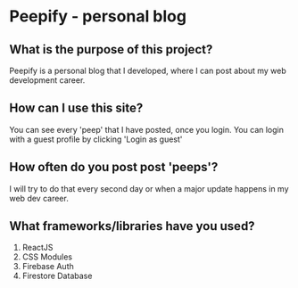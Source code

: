 # Peepify - personal blog

## What is the purpose of this project?
Peepify is a personal blog that I developed, where I can post about my web development career.

## How can I use this site?
You can see every 'peep' that I have posted, once you login.
You can login with a guest profile by clicking 'Login as guest'

## How often do you post post 'peeps'?
I will try to do that every second day or when a major update happens in my web dev career.

## What frameworks/libraries have you used?
1. ReactJS
2. CSS Modules
3. Firebase Auth
4. Firestore Database
